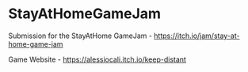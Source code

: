 # StayAtHomeGameJam
Submission for the StayAtHome GameJam - https://itch.io/jam/stay-at-home-game-jam

Game Website - https://alessiocali.itch.io/keep-distant
